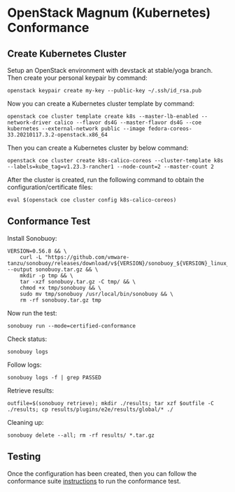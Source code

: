 # OpenStack Magnum (Kubernetes) Conformance

## Create Kubernetes Cluster

Setup an OpenStack environment with devstack at stable/yoga branch. Then create your personal keypair by command:

	openstack keypair create my-key --public-key ~/.ssh/id_rsa.pub

Now you can create a Kubernetes cluster template by command:

	openstack coe cluster template create k8s --master-lb-enabled --network-driver calico --flavor ds4G --master-flavor ds4G --coe kubernetes --external-network public --image fedora-coreos-33.20210117.3.2-openstack.x86_64

Then you can create a Kubernetes cluster by below command:

	openstack coe cluster create k8s-calico-coreos --cluster-template k8s --labels=kube_tag=v1.23.3-rancher1 --node-count=2 --master-count 2

After the cluster is created, run the following command to obtain the configuration/certificate files:

	eval $(openstack coe cluster config k8s-calico-coreos)

## Conformance Test

Install Sonobuoy:

	VERSION=0.56.8 && \
		curl -L "https://github.com/vmware-tanzu/sonobuoy/releases/download/v${VERSION}/sonobuoy_${VERSION}_linux_amd64.tar.gz" --output sonobuoy.tar.gz && \
		mkdir -p tmp && \
		tar -xzf sonobuoy.tar.gz -C tmp/ && \
		chmod +x tmp/sonobuoy && \
		sudo mv tmp/sonobuoy /usr/local/bin/sonobuoy && \
		rm -rf sonobuoy.tar.gz tmp

Now run the test:

	sonobuoy run --mode=certified-conformance

Check status:

	sonobuoy logs

Follow logs:

	sonobuoy logs -f | grep PASSED

Retrieve results:

	outfile=$(sonobuoy retrieve); mkdir ./results; tar xzf $outfile -C ./results; cp results/plugins/e2e/results/global/* ./

Cleaning up:

	sonobuoy delete --all; rm -rf results/ *.tar.gz

## Testing

Once the configuration has been created, then you can follow the conformance suite [instructions](https://github.com/cncf/k8s-conformance/blob/master/instructions.md#running) to run the conformance test.
